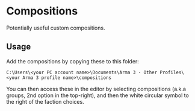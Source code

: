 # Compositions

Potentially useful custom compositions. 

## Usage

Add the compositions by copying these to this folder:

```C:\Users\<your PC account name>\Documents\Arma 3 - Other Profiles\<your Arma 3 profile name>\compositions```

You can then access these in the editor by selecting compositions (a.k.a groups, 2nd option in the top-right), and then the white circular symbol to the right of the faction choices. 